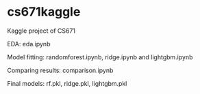 # cs671kaggle

Kaggle project of CS671

EDA: eda.ipynb

Model fitting: randomforest.ipynb, ridge.ipynb and lightgbm.ipynb

Comparing results: comparison.ipynb

Final models: rf.pkl, ridge.pkl, lightgbm.pkl

